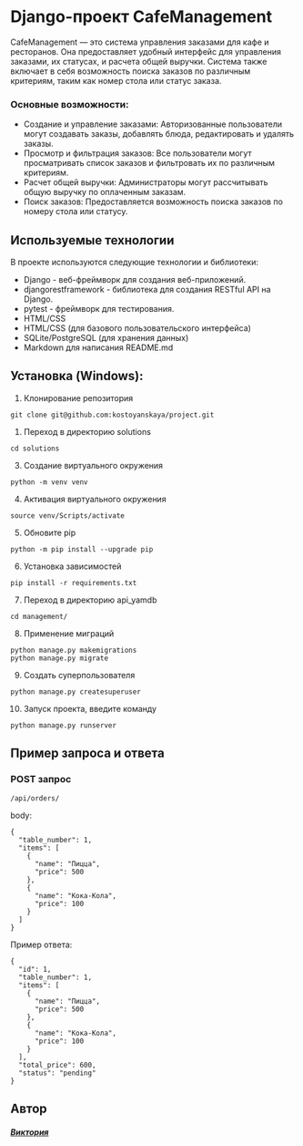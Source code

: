 #  Django-проект CafeManagement

CafeManagement — это система управления заказами для кафе и ресторанов. Она предоставляет удобный интерфейс для управления заказами, их статусах, и расчета общей выручки. Система также включает в себя возможность поиска заказов по различным критериям, таким как номер стола или статус заказа.

### Основные возможности:

- Создание и управление заказами: Авторизованные пользователи могут создавать заказы, добавлять блюда, редактировать и удалять заказы.
- Просмотр и фильтрация заказов: Все пользователи могут просматривать список заказов и фильтровать их по различным критериям.
- Расчет общей выручки: Администраторы могут рассчитывать общую выручку по оплаченным заказам.
- Поиск заказов: Предоставляется возможность поиска заказов по номеру стола или статусу.


## Используемые технологии

В проекте используются следующие технологии и библиотеки:

- Django - веб-фреймворк для создания веб-приложений.
- djangorestframework - библиотека для создания  RESTful API на Django.
- pytest - фреймворк для тестирования.
- HTML/CSS
- HTML/CSS (для базового пользовательского интерфейса)
- SQLite/PostgreSQL (для хранения данных)
- Markdown для написания README.md


## Установка (Windows):

1. Клонирование репозитория

```
git clone git@github.com:kostoyanskaya/project.git
```

1. Переход в директорию solutions

```
cd solutions
```

3. Создание виртуального окружения

```
python -m venv venv
```

4. Активация виртуального окружения

```
source venv/Scripts/activate
```

5. Обновите pip

```
python -m pip install --upgrade pip
```

6. Установка зависимостей

```
pip install -r requirements.txt
```

7. Переход в директорию api_yamdb

```
cd management/
```

8. Применение миграций

```
python manage.py makemigrations
python manage.py migrate
```


9.  Создать суперпользователя

```
python manage.py createsuperuser
```

10. Запуск проекта, введите команду

```
python manage.py runserver
```

## Пример запроса и ответа

### POST запрос
`/api/orders/`

body:
```
{
  "table_number": 1,
  "items": [
    {
      "name": "Пицца",
      "price": 500
    },
    {
      "name": "Кока-Кола",
      "price": 100
    }
  ]
}
```

Пример ответа:

```
{
  "id": 1,
  "table_number": 1,
  "items": [
    {
      "name": "Пицца",
      "price": 500
    },
    {
      "name": "Кока-Кола",
      "price": 100
    }
  ],
  "total_price": 600,
  "status": "pending"
}
```

## Автор
#### [_Виктория_](https://github.com/kostoyanskaya/)
